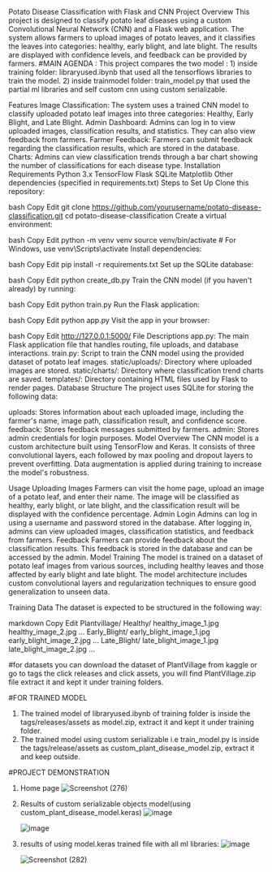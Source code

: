Potato Disease Classification with Flask and CNN
Project Overview
This project is designed to classify potato leaf diseases using a custom Convolutional Neural Network (CNN) and a Flask web application. The system allows farmers to upload images of potato leaves, and it classifies the leaves into categories: healthy, early blight, and late blight. The results are displayed with confidence levels, and feedback can be provided by farmers.
#MAIN AGENDA : This project compares the two model : 1) inside training folder: libraryused.ibynb that used all the tensorflows libraries to train the model.
                                                      2) inside trainmodel folder: train_model.py that used the partial ml libraries and self custom cnn using custom serializable.

Features
Image Classification: The system uses a trained CNN model to classify uploaded potato leaf images into three categories: Healthy, Early Blight, and Late Blight.
Admin Dashboard: Admins can log in to view uploaded images, classification results, and statistics. They can also view feedback from farmers.
Farmer Feedback: Farmers can submit feedback regarding the classification results, which are stored in the database.
Charts: Admins can view classification trends through a bar chart showing the number of classifications for each disease type.
Installation
Requirements
Python 3.x
TensorFlow
Flask
SQLite
Matplotlib
Other dependencies (specified in requirements.txt)
Steps to Set Up
Clone this repository:

bash
Copy
Edit
git clone https://github.com/yourusername/potato-disease-classification.git
cd potato-disease-classification
Create a virtual environment:

bash
Copy
Edit
python -m venv venv
source venv/bin/activate  # For Windows, use venv\Scripts\activate
Install dependencies:

bash
Copy
Edit
pip install -r requirements.txt
Set up the SQLite database:

bash
Copy
Edit
python create_db.py
Train the CNN model (if you haven't already) by running:

bash
Copy
Edit
python train.py
Run the Flask application:

bash
Copy
Edit
python app.py
Visit the app in your browser:

bash
Copy
Edit
http://127.0.0.1:5000/
File Descriptions
app.py: The main Flask application file that handles routing, file uploads, and database interactions.
train.py: Script to train the CNN model using the provided dataset of potato leaf images.
static/uploads/: Directory where uploaded images are stored.
static/charts/: Directory where classification trend charts are saved.
templates/: Directory containing HTML files used by Flask to render pages.
Database Structure
The project uses SQLite for storing the following data:

uploads: Stores information about each uploaded image, including the farmer's name, image path, classification result, and confidence score.
feedback: Stores feedback messages submitted by farmers.
admin: Stores admin credentials for login purposes.
Model Overview
The CNN model is a custom architecture built using TensorFlow and Keras. It consists of three convolutional layers, each followed by max pooling and dropout layers to prevent overfitting. Data augmentation is applied during training to increase the model's robustness.

Usage
Uploading Images
Farmers can visit the home page, upload an image of a potato leaf, and enter their name.
The image will be classified as healthy, early blight, or late blight, and the classification result will be displayed with the confidence percentage.
Admin Login
Admins can log in using a username and password stored in the database.
After logging in, admins can view uploaded images, classification statistics, and feedback from farmers.
Feedback
Farmers can provide feedback about the classification results. This feedback is stored in the database and can be accessed by the admin.
Model Training
The model is trained on a dataset of potato leaf images from various sources, including healthy leaves and those affected by early blight and late blight. The model architecture includes custom convolutional layers and regularization techniques to ensure good generalization to unseen data.

Training Data
The dataset is expected to be structured in the following way:

markdown
Copy
Edit
Plantvillage/
    Healthy/
        healthy_image_1.jpg
        healthy_image_2.jpg
        ...
    Early_Blight/
        early_blight_image_1.jpg
        early_blight_image_2.jpg
        ...
    Late_Blight/
        late_blight_image_1.jpg
        late_blight_image_2.jpg
        ...

  #for datasets
  you can download the dataset of PlantVillage from kaggle or go to tags the click releases and click assets, you will find PlantVillage.zip file extract it and kept it under training folders.

  #FOR TRAINED MODEL
  1. The trained model of libraryused.ibynb of training folder is inside the tags/releases/assets as model.zip, extract it and kept it under training folder.
  2. The trained model using custom serializable i.e train_model.py is inside the tags/release/assets as custom_plant_disease_model.zip, extract it and keep outside.


#PROJECT DEMONSTRATION 
1. Home page
![Screenshot (276)](https://github.com/user-attachments/assets/f3bdbc45-10bd-4260-8ba9-eea841f9076a)

2. Results of custom serializable objects model(using custom_plant_disease_model.keras)
   ![image](https://github.com/user-attachments/assets/6ad5033a-84db-48c6-816c-129c46793a68)

   ![image](https://github.com/user-attachments/assets/4b1b33e6-3b99-45f4-a673-748ad8ad6aa2)

3. results of using model.keras trained file with all ml libraries:
    ![image](https://github.com/user-attachments/assets/e26480a2-5694-416e-bb17-2b9f69ac1e71)

   ![Screenshot (282)](https://github.com/user-attachments/assets/1f31a975-0c47-4a52-a96a-c749e17b6180)





